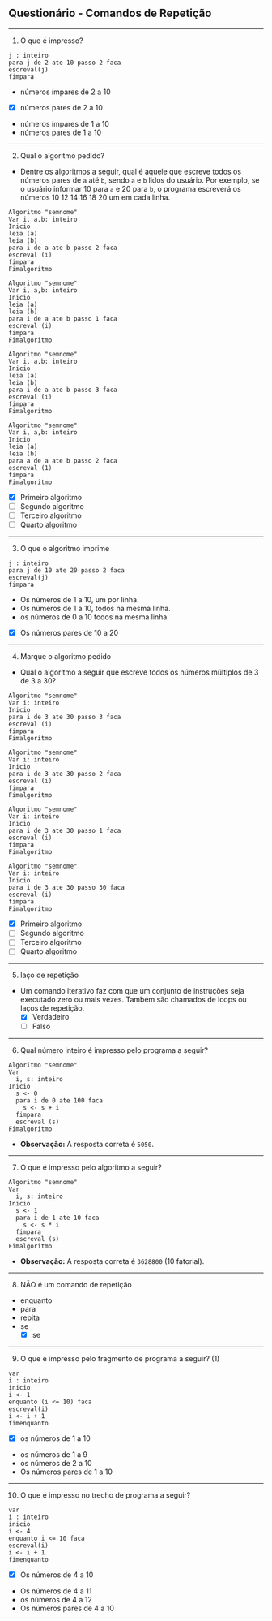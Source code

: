 ## Questionário - Comandos de Repetição

---
1. O que é impresso?

```
j : inteiro
para j de 2 ate 10 passo 2 faca
escreval(j)
fimpara
```

* números ímpares de 2 a 10
* [x] números pares de 2 a 10
* números ímpares de 1 a 10
* números pares de 1 a 10

---

2. Qual o algoritmo pedido?

* Dentre os algoritmos a seguir, qual é aquele que escreve todos os números pares de `a` até `b`, sendo `a` e `b` lidos do usuário. Por exemplo, se o usuário informar 10 para `a` e 20 para `b`, o programa escreverá os números 10 12 14 16 18 20 um em cada linha.

```
Algoritmo "semnome" 
Var i, a,b: inteiro 
Inicio 
leia (a) 
leia (b) 
para i de a ate b passo 2 faca 
escreval (i) 
fimpara 
Fimalgoritmo

Algoritmo "semnome" 
Var i, a,b: inteiro 
Inicio 
leia (a) 
leia (b) 
para i de a ate b passo 1 faca 
escreval (i) 
fimpara 
Fimalgoritmo

Algoritmo "semnome" 
Var i, a,b: inteiro 
Inicio 
leia (a) 
leia (b) 
para i de a ate b passo 3 faca 
escreval (i) 
fimpara 
Fimalgoritmo

Algoritmo "semnome" 
Var i, a,b: inteiro 
Inicio 
leia (a) 
leia (b) 
para a de a ate b passo 2 faca 
escreval (1) 
fimpara 
Fimalgoritmo
```

* [x] Primeiro algoritmo
* [ ] Segundo algoritmo
* [ ] Terceiro algoritmo
* [ ] Quarto algoritmo

---

3. O que o algoritmo imprime

```
j : inteiro
para j de 10 ate 20 passo 2 faca
escreval(j)
fimpara
```

* Os números de 1 a 10, um por linha.
* Os números de 1 a 10, todos na mesma linha.
* os números de 0 a 10 todos na mesma linha
* [x] Os números pares de 10 a 20

---

4. Marque o algoritmo pedido

* Qual o algoritmo a seguir que escreve todos os números múltiplos de 3 de 3 a 30?

```
Algoritmo "semnome" 
Var i: inteiro 
Inicio 
para i de 3 ate 30 passo 3 faca 
escreval (i) 
fimpara 
Fimalgoritmo

Algoritmo "semnome" 
Var i: inteiro 
Inicio 
para i de 3 ate 30 passo 2 faca 
escreval (i) 
fimpara 
Fimalgoritmo

Algoritmo "semnome" 
Var i: inteiro 
Inicio 
para i de 3 ate 30 passo 1 faca 
escreval (i) 
fimpara 
Fimalgoritmo

Algoritmo "semnome" 
Var i: inteiro 
Inicio 
para i de 3 ate 30 passo 30 faca 
escreval (i) 
fimpara 
Fimalgoritmo
```

* [x] Primeiro algoritmo
* [ ] Segundo algoritmo
* [ ] Terceiro algoritmo
* [ ] Quarto algoritmo

---

5. laço de repetição

* Um comando iterativo faz com que um conjunto de instruções seja executado zero ou mais vezes. Também são chamados de loops ou laços de repetição.
    * [x] Verdadeiro
    * [ ] Falso

---

6. Qual número inteiro é impresso pelo programa a seguir?

```
Algoritmo "semnome"
Var
  i, s: inteiro
Inicio
  s <- 0
  para i de 0 ate 100 faca
    s <- s + i
  fimpara
  escreval (s)
Fimalgoritmo
```

* **Observação:** A resposta correta é `5050`.

---

7. O que é impresso pelo algoritmo a seguir?

```
Algoritmo "semnome"
Var
  i, s: inteiro
Inicio
  s <- 1
  para i de 1 ate 10 faca
    s <- s * i
  fimpara
  escreval (s)
Fimalgoritmo
```

* **Observação:** A resposta correta é `3628800` (10 fatorial).

---

8. NÃO é um comando de repetição

* enquanto
* para
* repita
* se
    * [x] se

---

9. O que é impresso pelo fragmento de programa a seguir? (1)

```
var
i : inteiro
inicio
i <- 1
enquanto (i <= 10) faca 
escreval(i)
i <- i + 1
fimenquanto
```

* [x] os números de 1 a 10
* os números de 1 a 9
* os números de 2 a 10
* Os números pares de 1 a 10

---

10. O que é impresso no trecho de programa a seguir?

```
var
i : inteiro
inicio
i <- 4
enquanto i <= 10 faca
escreval(i)
i <- i + 1
fimenquanto
```

* [x] Os números de 4 a 10
* Os números de 4 a 11
* os números de 4 a 12
* Os números pares de 4 a 10
